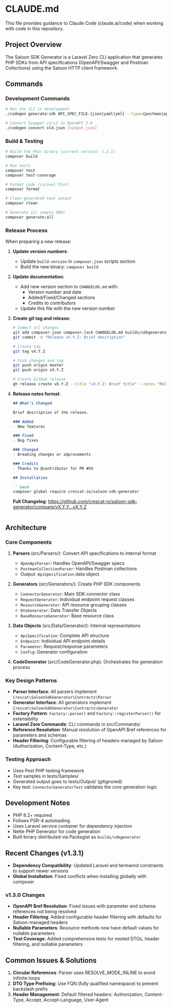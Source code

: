 # CLAUDE.md

This file provides guidance to Claude Code (claude.ai/code) when working with code in this repository.

## Project Overview

The Saloon SDK Generator is a Laravel Zero CLI application that generates PHP SDKs from API specifications (OpenAPI/Swagger and Postman Collections) using the Saloon HTTP client framework.

## Commands

### Development Commands
```bash
# Run the CLI in development
./codegen generate:sdk API_SPEC_FILE.{json|yaml|yml} --type={postman|openapi} [--name=SDK_NAME] [--output=OUTPUT_PATH] [--namespace=Company\\Integration] [--force] [--dry] [--zip]

# Convert Swagger v1/v2 to OpenAPI 3.0
./codegen convert old.json [output.json]
```

### Build & Testing
```bash
# Build the Phar binary (current version: 1.3.1)
composer build

# Run tests
composer test
composer test-coverage

# Format code (Laravel Pint)
composer format

# Clean generated test output
composer clean

# Generate all sample SDKs
composer generate:all
```

### Release Process

When preparing a new release:

1. **Update version numbers**:
   - Update `build-version` in `composer.json` scripts section
   - Build the new binary: `composer build`

2. **Update documentation**:
   - Add new version section to `CHANGELOG.md` with:
     - Version number and date
     - Added/Fixed/Changed sections
     - Credits to contributors
   - Update this file with the new version number

3. **Create git tag and release**:
   ```bash
   # Commit all changes
   git add composer.json composer.lock CHANGELOG.md builds/sdkgenerator
   git commit -m "Release vX.Y.Z: Brief description"
   
   # Create tag
   git tag vX.Y.Z
   
   # Push changes and tag
   git push origin master
   git push origin vX.Y.Z
   
   # Create GitHub release
   gh release create vX.Y.Z --title "vX.Y.Z: Brief title" --notes "Release notes..."
   ```

4. **Release notes format**:
   ```markdown
   ## What's Changed
   
   Brief description of the release.
   
   ### Added
   - New features
   
   ### Fixed
   - Bug fixes
   
   ### Changed
   - Breaking changes or improvements
   
   ### Credits
   - Thanks to @contributor for PR #XX
   
   ## Installation
   
   ```bash
   composer global require crescat-io/saloon-sdk-generator
   ```
   
   **Full Changelog**: https://github.com/crescat-io/saloon-sdk-generator/compare/vX.Y.Y...vX.Y.Z
   ```

## Architecture

### Core Components

1. **Parsers** (src/Parsers/): Convert API specifications to internal format
   - `OpenApiParser`: Handles OpenAPI/Swagger specs
   - `PostmanCollectionParser`: Handles Postman collections
   - Output: `ApiSpecification` data object

2. **Generators** (src/Generators/): Create PHP SDK components
   - `ConnectorGenerator`: Main SDK connector class
   - `RequestGenerator`: Individual endpoint request classes  
   - `ResourceGenerator`: API resource grouping classes
   - `DtoGenerator`: Data Transfer Objects
   - `BaseResourceGenerator`: Base resource class

3. **Data Objects** (src/Data/Generator/): Internal representations
   - `ApiSpecification`: Complete API structure
   - `Endpoint`: Individual API endpoint details
   - `Parameter`: Request/response parameters
   - `Config`: Generator configuration

4. **CodeGenerator** (src/CodeGenerator.php): Orchestrates the generation process

### Key Design Patterns

- **Parser Interface**: All parsers implement `Crescat\SaloonSdkGenerator\Contracts\Parser`
- **Generator Interface**: All generators implement `Crescat\SaloonSdkGenerator\Contracts\Generator`
- **Factory Pattern**: `Factory::parse()` and `Factory::registerParser()` for extensibility
- **Laravel Zero Commands**: CLI commands in src/Commands/
- **Reference Resolution**: Manual resolution of OpenAPI $ref references for parameters and schemas
- **Header Filtering**: Configurable filtering of headers managed by Saloon (Authorization, Content-Type, etc.)

### Testing Approach

- Uses Pest PHP testing framework
- Test samples in tests/Samples/
- Generated output goes to tests/Output/ (gitignored)
- Key test: `ConnectorGeneratorTest` validates the core generation logic

## Development Notes

- PHP 8.2+ required
- Follows PSR-4 autoloading
- Uses Laravel service container for dependency injection
- Nette PHP Generator for code generation
- Built binary distributed via Packagist as `builds/sdkgenerator`

## Recent Changes (v1.3.1)

- **Dependency Compatibility**: Updated Laravel and termwind constraints to support newer versions
- **Global Installation**: Fixed conflicts when installing globally with composer

### v1.3.0 Changes
- **OpenAPI $ref Resolution**: Fixed issues with parameter and schema references not being resolved
- **Header Filtering**: Added configurable header filtering with defaults for Saloon-managed headers
- **Nullable Parameters**: Resource methods now have default values for nullable parameters
- **Test Coverage**: Added comprehensive tests for nested DTOs, header filtering, and nullable parameters

## Common Issues & Solutions

1. **Circular References**: Parser uses RESOLVE_MODE_INLINE to avoid infinite loops
2. **DTO Type Prefixing**: Use FQN (fully qualified namespace) to prevent backslash prefix
3. **Header Management**: Default filtered headers: Authorization, Content-Type, Accept, Accept-Language, User-Agent
